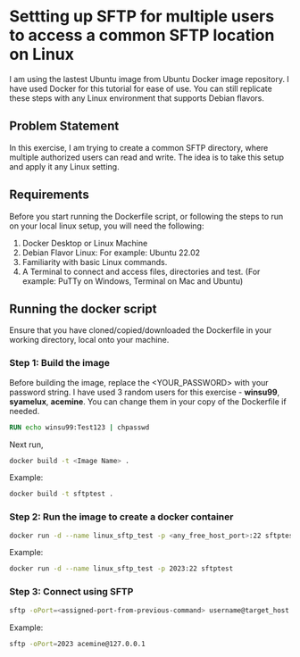 # Settting up SFTP for multiple users to access a common SFTP location on Linux

I am using the lastest Ubuntu image from Ubuntu Docker image repository.
I have used Docker for this tutorial for ease of use. You can still replicate these steps with any Linux environment that supports Debian flavors.

## Problem Statement
In this exercise, I am trying to create a common SFTP directory, where multiple authorized users can read and write. The idea is to take this setup and apply it any Linux setting.

## Requirements
Before you start running the Dockerfile script, or following the steps to run on your local linux setup, you will need the following:

<ol>
<li>Docker Desktop or Linux Machine</li>
<li>Debian Flavor Linux: For example: Ubuntu 22.02</li>
<li>Familiarity with basic Linux commands.</li>
<li>A Terminal to connect and access files, directories and test. (For example: PuTTy on Windows, Terminal on Mac and Ubuntu)</li>
</ol>

## Running the docker script
Ensure that you have cloned/copied/downloaded the Dockerfile in your working directory, local onto your machine.

### Step 1: Build the image
Before building the image, replace the <YOUR_PASSWORD> with your password string.
I have used 3 random users for this exercise - <b>winsu99</b>, <b>syamelux</b>, <b>acemine</b>. You can change them in your copy of the Dockerfile if needed.

```Dockerfile
RUN echo winsu99:Test123 | chpasswd
```

Next run,

```bash
docker build -t <Image Name> .
```

Example:
```bash
docker build -t sftptest .
```

### Step 2: Run the image to create a docker container

```bash
docker run -d --name linux_sftp_test -p <any_free_host_port>:22 sftptest
```

Example:
```bash
docker run -d --name linux_sftp_test -p 2023:22 sftptest
```

### Step 3: Connect using SFTP

```bash
sftp -oPort=<assigned-port-from-previous-command> username@target_host
```

Example:
```bash
sftp -oPort=2023 acemine@127.0.0.1
```


